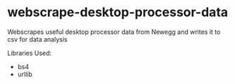 # webscrape-desktop-processor-data
Webscrapes useful desktop processor data from Newegg and writes it to csv for data analysis

Libraries Used:
* bs4
* urllib
